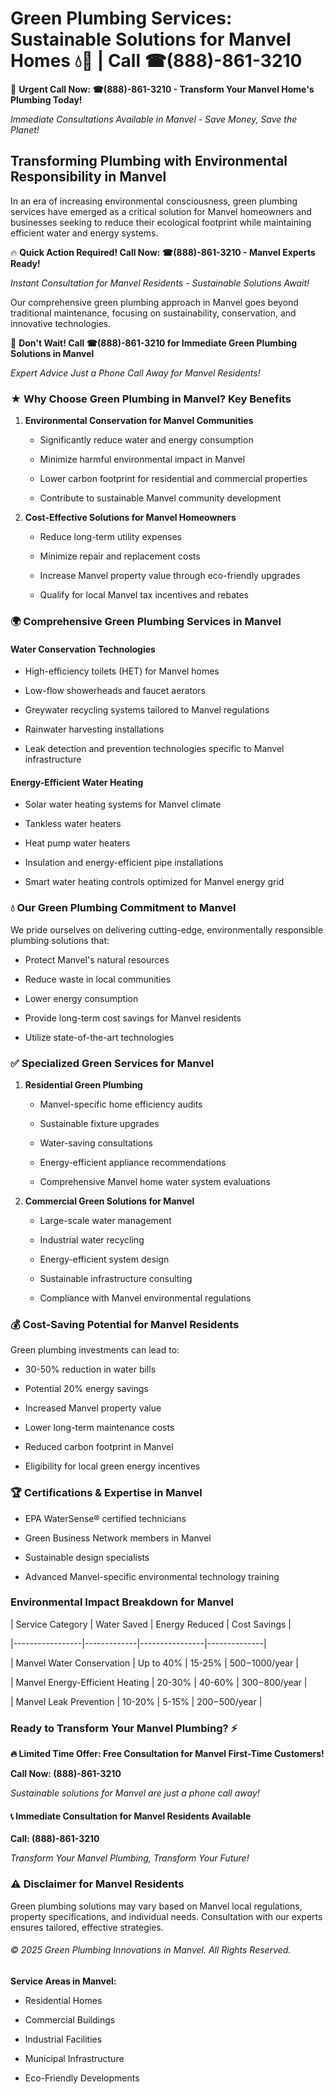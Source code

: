 # Green Plumbing Services: Sustainable Solutions for Manvel Homes 💧🌿 | Call ☎(888)-861-3210

🚨 **Urgent Call Now: ☎(888)-861-3210 - Transform Your Manvel Home's Plumbing Today!**
*Immediate Consultations Available in Manvel - Save Money, Save the Planet!*

## Transforming Plumbing with Environmental Responsibility in Manvel

In an era of increasing environmental consciousness, green plumbing services have emerged as a critical solution for Manvel homeowners and businesses seeking to reduce their ecological footprint while maintaining efficient water and energy systems. 

🔥 **Quick Action Required! Call Now: ☎(888)-861-3210 - Manvel Experts Ready!**
*Instant Consultation for Manvel Residents - Sustainable Solutions Await!*

Our comprehensive green plumbing approach in Manvel goes beyond traditional maintenance, focusing on sustainability, conservation, and innovative technologies.

🚨 **Don't Wait! Call ☎(888)-861-3210 for Immediate Green Plumbing Solutions in Manvel**
*Expert Advice Just a Phone Call Away for Manvel Residents!*

### ★ Why Choose Green Plumbing in Manvel? Key Benefits

1. **Environmental Conservation for Manvel Communities** 
   - Significantly reduce water and energy consumption
   - Minimize harmful environmental impact in Manvel
   - Lower carbon footprint for residential and commercial properties
   - Contribute to sustainable Manvel community development

2. **Cost-Effective Solutions for Manvel Homeowners** 
   - Reduce long-term utility expenses
   - Minimize repair and replacement costs
   - Increase Manvel property value through eco-friendly upgrades
   - Qualify for local Manvel tax incentives and rebates

### 🌍 Comprehensive Green Plumbing Services in Manvel

#### Water Conservation Technologies
- High-efficiency toilets (HET) for Manvel homes
- Low-flow showerheads and faucet aerators
- Greywater recycling systems tailored to Manvel regulations
- Rainwater harvesting installations
- Leak detection and prevention technologies specific to Manvel infrastructure

#### Energy-Efficient Water Heating
- Solar water heating systems for Manvel climate
- Tankless water heaters
- Heat pump water heaters
- Insulation and energy-efficient pipe installations
- Smart water heating controls optimized for Manvel energy grid

### 💧 Our Green Plumbing Commitment to Manvel

We pride ourselves on delivering cutting-edge, environmentally responsible plumbing solutions that:
- Protect Manvel's natural resources
- Reduce waste in local communities
- Lower energy consumption
- Provide long-term cost savings for Manvel residents
- Utilize state-of-the-art technologies

### ✅ Specialized Green Services for Manvel

1. **Residential Green Plumbing**
   - Manvel-specific home efficiency audits
   - Sustainable fixture upgrades
   - Water-saving consultations
   - Energy-efficient appliance recommendations
   - Comprehensive Manvel home water system evaluations

2. **Commercial Green Solutions for Manvel**
   - Large-scale water management
   - Industrial water recycling
   - Energy-efficient system design
   - Sustainable infrastructure consulting
   - Compliance with Manvel environmental regulations

### 💰 Cost-Saving Potential for Manvel Residents

Green plumbing investments can lead to:
- 30-50% reduction in water bills
- Potential 20% energy savings
- Increased Manvel property value
- Lower long-term maintenance costs
- Reduced carbon footprint in Manvel
- Eligibility for local green energy incentives

### 🏆 Certifications & Expertise in Manvel

- EPA WaterSense® certified technicians
- Green Business Network members in Manvel
- Sustainable design specialists
- Advanced Manvel-specific environmental technology training

### Environmental Impact Breakdown for Manvel

| Service Category | Water Saved | Energy Reduced | Cost Savings |
|-----------------|-------------|----------------|--------------|
| Manvel Water Conservation | Up to 40% | 15-25% | $500-$1000/year |
| Manvel Energy-Efficient Heating | 20-30% | 40-60% | $300-$800/year |
| Manvel Leak Prevention | 10-20% | 5-15% | $200-$500/year |

### Ready to Transform Your Manvel Plumbing? ⚡

**🔥 Limited Time Offer: Free Consultation for Manvel First-Time Customers!**

**Call Now: (888)-861-3210**
*Sustainable solutions for Manvel are just a phone call away!*

#### 📞 Immediate Consultation for Manvel Residents Available

**Call: (888)-861-3210**
*Transform Your Manvel Plumbing, Transform Your Future!*

### ⚠️ Disclaimer for Manvel Residents

Green plumbing solutions may vary based on Manvel local regulations, property specifications, and individual needs. Consultation with our experts ensures tailored, effective strategies.

###### © 2025 Green Plumbing Innovations in Manvel. All Rights Reserved.

**Service Areas in Manvel:** 
- Residential Homes
- Commercial Buildings
- Industrial Facilities
- Municipal Infrastructure
- Eco-Friendly Developments